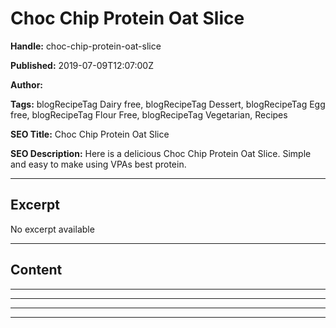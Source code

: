 # Choc Chip Protein Oat Slice

**Handle:** choc-chip-protein-oat-slice

**Published:** 2019-07-09T12:07:00Z

**Author:**  

**Tags:** blogRecipeTag Dairy free, blogRecipeTag Dessert, blogRecipeTag Egg free, blogRecipeTag Flour Free, blogRecipeTag Vegetarian, Recipes

**SEO Title:** Choc Chip Protein Oat Slice

**SEO Description:** Here is a delicious Choc Chip Protein Oat Slice. Simple and easy to make using VPAs best protein.

---

## Excerpt

No excerpt available

---

## Content

---

---

---

---

